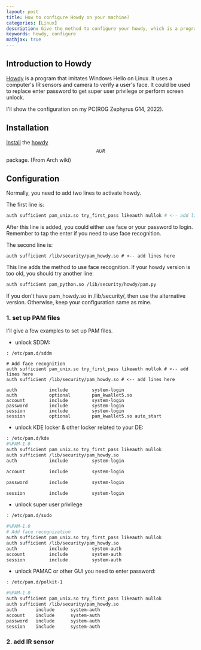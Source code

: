 ```yaml
---
layout: post
title: How to configure Howdy on your machine?
categories: [Linux]
description: Give the method to configure your howdy, which is a program based on face recognition.
keywords: howdy, configure
mathjax: true
---
```


## Introduction to Howdy

[Howdy](https://github.com/boltgolt/howdy) is a program that imitates Windows Hello on Linux. It uses a computer's IR sensors and camera to verify a user's face. It could be used to replace enter password to get super user privilege or perform screen unlock.

I'll show the configuration on my PC(ROG Zephyrus G14, 2022). 

## Installation

[Install](https://wiki.archlinux.org/title/Install) the [howdy](https://aur.archlinux.org/packages/howdy/)$$^{AUR}$$ package. (From Arch wiki)



## Configuration

Normally, you need to add two lines to activate howdy.

The first line is: 

```sh
auth sufficient pam_unix.so try_first_pass likeauth nullok # <-- add lines here
```

After this line is added, you could either use face or your password to login. Remember to tap the enter if you need to use face recognition. 

The second line is: 

```shell
auth sufficient /lib/security/pam_howdy.so # <-- add lines here
```

This line adds the method to use face recognition. If your howdy version is too old, you should try another line: 

```sh
auth sufficient pam_python.so /lib/security/howdy/pam.py
```

If you don't have pam_howdy.so in /lib/security/, then use the alternative version. Otherwise, keep your configuration same as mine.

### 1. set up PAM files

I'll give a few examples to set up PAM files.

* unlock SDDM:

```shell
: /etc/pam.d/sddm

# Add face recognition
auth sufficient pam_unix.so try_first_pass likeauth nullok # <-- add lines here
auth sufficient /lib/security/pam_howdy.so # <-- add lines here

auth            include         system-login
auth            optional        pam_kwallet5.so
account         include         system-login
password        include         system-login
session         include         system-login
session         optional        pam_kwallet5.so auto_start

```

* unlock KDE locker & other locker related to your DE: 

```sh
: /etc/pam.d/kde
#%PAM-1.0
auth sufficient pam_unix.so try_first_pass likeauth nullok
auth sufficient /lib/security/pam_howdy.so
auth            include         system-login

account         include         system-login

password        include         system-login

session         include         system-login
```

* unlock super user privilege

``` sh
: /etc/pam.d/sudo

#%PAM-1.0
# Add face recognization
auth sufficient pam_unix.so try_first_pass likeauth nullok
auth sufficient /lib/security/pam_howdy.so
auth            include         system-auth
account         include         system-auth
session         include         system-auth
```

* unlock PAMAC or other GUI you need to enter password: 

```sh
: /etc/pam.d/polkit-1

#%PAM-1.0
auth sufficient pam_unix.so try_first_pass likeauth nullok
auth sufficient /lib/security/pam_howdy.so
auth       include      system-auth
account    include      system-auth
password   include      system-auth
session    include      system-auth
```

### 2. add IR sensor

